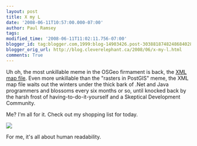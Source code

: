 ```yaml
---
layout: post
title: X my L
date: '2008-06-11T10:57:00.000-07:00'
author: Paul Ramsey
tags: 
modified_time: '2008-06-11T11:02:11.756-07:00'
blogger_id: tag:blogger.com,1999:blog-14903426.post-3038818748248684028
blogger_orig_url: http://blog.cleverelephant.ca/2008/06/x-my-l.html
comments: True
---
```


Uh oh, the most unkillable meme in the OSGeo firmament is back, the [XML map file](http://www.nabble.com/mapObject-serialization-in-C--%28variant%29-ts17739919.html#a17762193).  Even more unkillable than the "rasters in PostGIS" meme, the XML map file waits out the winters under the thick bark of .Net and Java programmers and blossoms every six months or so, until knocked back by the harsh frost of having-to-do-it-yourself and a Skeptical Development Community.

Me? I'm all for it. Check out my shopping list for today.

<img src="http://farm4.static.flickr.com/3157/2570275163_45a112e8cd.jpg?v=0" />

For me, it's all about human readability.


